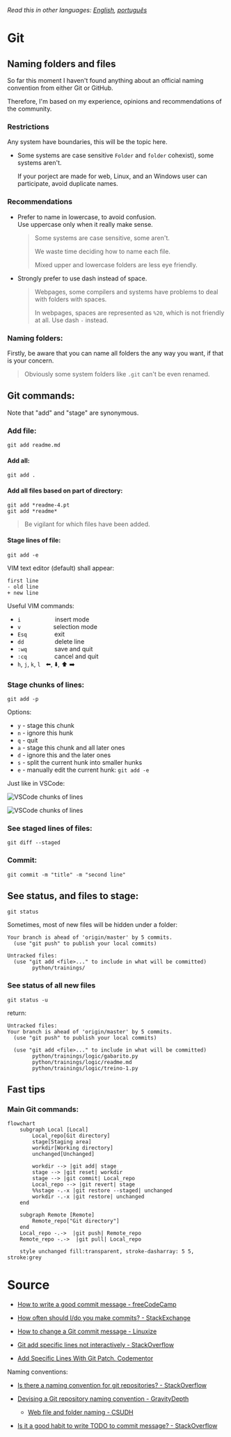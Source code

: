 *Read this in other languages: [English](readme.md), [português](readme.pt.md)*

# Git

## Naming folders and files

So far this moment I haven't found anything about an official naming convention from either Git or GitHub.

Therefore, I'm based on my experience, opinions and recommendations of the community.

### Restrictions

Any system have boundaries, this will be the topic here.

* Some systems are case sensitive `Folder` and `folder` cohexist), some systems aren't.

  If your porject are made for web, Linux, and an Windows user can participate, avoid duplicate names.

### Recommendations

* Prefer to name in lowercase, to avoid confusion.  
  Use uppercase only when it really make sense.
    > Some systems are case sensitive, some aren't.
    >
    > We waste time deciding how to name each file.
    >
    > Mixed upper and lowercase folders are less eye friendly.

* Strongly prefer to use dash instead of space.

  > Webpages, some compilers and systems have problems to deal with folders with spaces.
  >
  > In webpages, spaces are represented as `%20`, which is not friendly at all. Use dash `-` instead.

### Naming folders:

Firstly, be aware that you can name all folders the any way you want, if that is your concern.

> Obviously some system folders like `.git` can't be even renamed.

## Git commands:

Note that "add" and "stage" are synonymous.

### Add file:

```git
git add readme.md
```

#### Add all:

```git
git add .
```

#### Add all files based on part of directory:

```git
git add *readme-4.pt
git add *readme*
```

> Be vigilant for which files have been added.

#### Stage lines of file:

```git
git add -e
```

VIM text editor (default) shall appear:

```git
first line
- old line
+ new line
```

Useful VIM commands:

* `i` &nbsp; &nbsp; &nbsp; &nbsp; &nbsp; &nbsp; &nbsp; &nbsp; &nbsp; &nbsp;insert mode
* `v`  &nbsp; &nbsp; &nbsp; &nbsp; &nbsp; &nbsp; &nbsp; &nbsp; &nbsp; selection mode
* `Esq` &nbsp; &nbsp; &nbsp; &nbsp; &nbsp; &nbsp; &nbsp; &nbsp;exit
* `dd` &nbsp; &nbsp; &nbsp; &nbsp; &nbsp; &nbsp; &nbsp; &nbsp; &nbsp;delete line
* `:wq` &nbsp; &nbsp; &nbsp; &nbsp; &nbsp; &nbsp; &nbsp; &nbsp;save and quit
* `:cq` &nbsp; &nbsp; &nbsp; &nbsp; &nbsp; &nbsp; &nbsp; &nbsp;cancel and quit
* `h`, `j`, `k`, `l` &nbsp; :arrow_left:, :arrow_down:, :arrow_up: :arrow_right:

### Stage chunks of lines:

```git
git add -p
```

Options:

* `y` - stage this chunk
* `n` - ignore this hunk
* `q` - quit
* `a` - stage this chunk and all later ones
* `d` - ignore this and the later ones
* `s` - split the current hunk into smaller hunks
* `e` - manually edit the current hunk: `git add -e`

Just like in VSCode:

![VSCode chunks of lines](img/git-vscode-chunk-lines.png)

![VSCode chunks of lines](img/git-vscode-chunk-lines-options.png)

### See staged lines of files:

```git
git diff --staged
```

### Commit:

```git
git commit -m "title" -m "second line"
```

## See status, and files to stage:

```git
git status
```

Sometimes, most of new files will be hidden under a folder:

```git
Your branch is ahead of 'origin/master' by 5 commits.
  (use "git push" to publish your local commits)

Untracked files:
  (use "git add <file>..." to include in what will be committed)
        python/trainings/
```

### See status of all new files

```git
git status -u
```

return:

```git
Untracked files:
Your branch is ahead of 'origin/master' by 5 commits.
  (use "git push" to publish your local commits)

  (use "git add <file>..." to include in what will be committed)
        python/trainings/logic/gabarito.py
        python/trainings/logic/readme.md
        python/trainings/logic/treino-1.py
```

## Fast tips

### Main Git commands:

```mermaid
flowchart
    subgraph Local [Local]
        Local_repo[Git directory]
        stage[Staging area]
        workdir[Working directory]
        unchanged[Unchanged]

        workdir --> |git add| stage
        stage --> |git reset| workdir
        stage --> |git commit| Local_repo
        Local_repo --> |git revert| stage
        %%stage -.-x |git restore --staged| unchanged
        workdir -.-x |git restore| unchanged
    end

    subgraph Remote [Remote]
        Remote_repo["Git directory"]
    end
    Local_repo -.->  |git push| Remote_repo
    Remote_repo -.->  |git pull| Local_repo

    style unchanged fill:transparent, stroke-dasharray: 5 5, stroke:grey
```

# Source

* [How to write a good commit message - freeCodeCamp](https://www.freecodecamp.org/news/a-beginners-guide-to-git-how-to-write-a-good-commit-message/)

* [How often should I/do you make commits? - StackExchange](https://softwareengineering.stackexchange.com/questions/74764/how-often-should-i-do-you-make-commits)

* [How to change a Git commit message - Linuxize](https://linuxize.com/post/change-git-commit-message/)

* [Git add specific lines not interactively - StackOverflow](https://stackoverflow.com/questions/50627024/git-add-specific-lines-not-interactively)

* [Add Specific Lines With Git Patch. Codementor](https://www.codementor.io/@maksimivanov/add-specific-lines-with-git-patch-eais7k69j)

Naming conventions:

* [Is there a naming convention for git repositories? - StackOverflow](https://stackoverflow.com/questions/11947587/is-there-a-naming-convention-for-git-repositories)

* [Devising a Git repository  naming convention - GravityDepth](https://gravitydept.com/blog/devising-a-git-repository-naming-convention)

  * [Web file and folder naming - CSUDH](https://www.csudh.edu/web-services/web-standards/file-folder-naming/)

* [Is it a good habit to write TODO to commit message? - StackOverflow](https://stackoverflow.com/questions/51260140/is-it-a-good-habit-to-write-todo-to-commit-message)